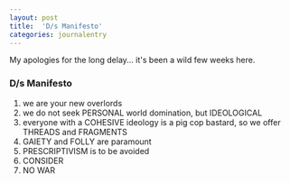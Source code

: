 ```yaml
---
layout: post
title:  'D/s Manifesto'
categories: journalentry
---
```


My apologies for the long delay... it's been a wild few weeks here. 

### D/s Manifesto

1. we are your new overlords
2. we do not seek PERSONAL world domination, but IDEOLOGICAL
3. everyone with a COHESIVE ideology is a pig cop bastard, so we offer THREADS and FRAGMENTS 
4. GAIETY and FOLLY are paramount
5. PRESCRIPTIVISM is to be avoided
6. CONSIDER
7. NO WAR